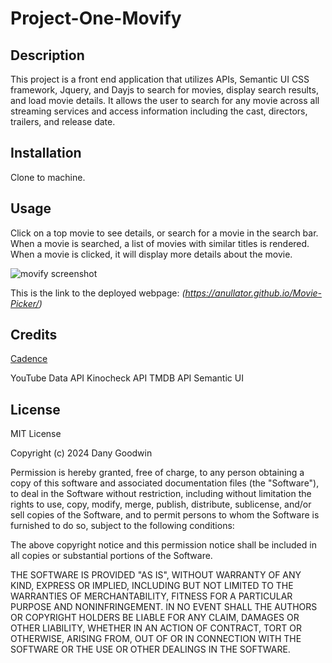 # Project-One-Movify

## Description

This project is a front end application that utilizes APIs, Semantic UI CSS framework, Jquery, and Dayjs to search for movies, display search results, and load movie details. It allows the user to search for any movie across all streaming services and access information including the cast, directors, trailers, and release date.

## Installation

Clone to machine.

## Usage

Click on a top movie to see details, or search for a movie in the search bar. When a movie is searched, a list of movies with similar titles is rendered. When a movie is clicked, it will display more details about the movie.

![movify screenshot](./assets/pictures/movify-screenshot.gif)

This is the link to the deployed webpage: _(https://anullator.github.io/Movie-Picker/)_

## Credits

[Cadence](https://github.com/cadhig)

YouTube Data API
Kinocheck API
TMDB API
Semantic UI

## License

MIT License

Copyright (c) 2024 Dany Goodwin

Permission is hereby granted, free of charge, to any person obtaining a copy of this software and associated documentation files (the "Software"), to deal in the Software without restriction, including without limitation the rights to use, copy, modify, merge, publish, distribute, sublicense, and/or sell copies of the Software, and to permit persons to whom the Software is furnished to do so, subject to the following conditions:

The above copyright notice and this permission notice shall be included in all copies or substantial portions of the Software.

THE SOFTWARE IS PROVIDED "AS IS", WITHOUT WARRANTY OF ANY KIND, EXPRESS OR IMPLIED, INCLUDING BUT NOT LIMITED TO THE WARRANTIES OF MERCHANTABILITY, FITNESS FOR A PARTICULAR PURPOSE AND NONINFRINGEMENT. IN NO EVENT SHALL THE AUTHORS OR COPYRIGHT HOLDERS BE LIABLE FOR ANY CLAIM, DAMAGES OR OTHER LIABILITY, WHETHER IN AN ACTION OF CONTRACT, TORT OR OTHERWISE, ARISING FROM, OUT OF OR IN CONNECTION WITH THE SOFTWARE OR THE USE OR OTHER DEALINGS IN THE SOFTWARE.
